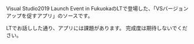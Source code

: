 Visual Studio2019 Launch Event in FukuokaのLTで登場した、「VSバージョンアップを促すアプリ」のソースです。

LTでお話しした通り、アプリには課題があります。
完成度は期待しないでください。